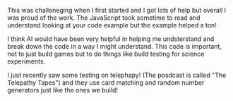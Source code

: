 This was challeneging when I first started and I got lots of help but overall I was proud of the work. The JavaScript took sometime to read and understand looking at your code example but the example helped a ton!

I think AI would have been very helpful in helping me undsterstand and break down the code in a way I might understand. This code is important, not to just build games but to do things like build testing for science experiments.

I just recently saw some testing on telephapy! (The posdcast is called "The Telepathy Tapes") and they use card matching and random number generators just like the ones we build!
